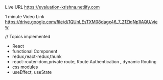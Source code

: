 Live URL
https://evaluation-krishna.netlify.com

1 minute Video Link
https://drive.google.com/file/d/1QUnLEsTXM08dagx46_7_21ZiqNp1lAQU/view

// Topics implemented

- React
- functional Component
- redux,react-redux,thunk
- react-router-dom,private route, Route Authentication , dynamic Routing
- css modules
- useEffect, useState
